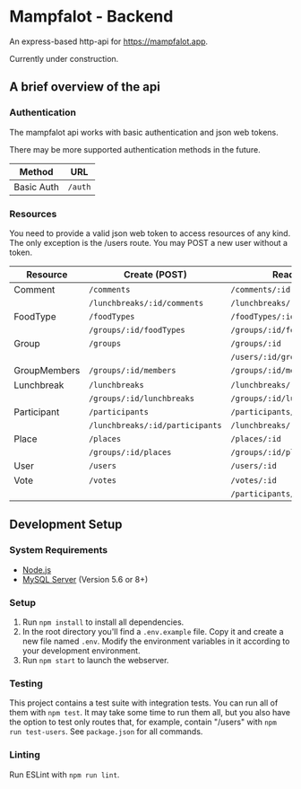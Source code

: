 # Mampfalot - Backend

An express-based http-api for https://mampfalot.app.

Currently under construction.

## A brief overview of the api

### Authentication

The mampfalot api works with basic authentication and json web tokens.

There may be more supported authentication methods in the future.

| Method     | URL     |
|------------|---------|
| Basic Auth | `/auth` |

### Resources

You need to provide a valid json web token to access resources of any kind.
The only exception is the /users route. You may POST a new user without a token.

| Resource     | Create (POST)                   | Read (GET)                      | Update (POST)                 | Delete (DELETE)               |
|--------------|---------------------------------|---------------------------------|-------------------------------|-------------------------------|
| Comment      | `/comments`                     | `/comments/:id`                 | `/comments/:id`               | `/comments/:id`               |
|              | `/lunchbreaks/:id/comments`     | `/lunchbreaks/:id/comments`     |                               |                               |
| FoodType     | `/foodTypes`                    | `/foodTypes/:id`                | `/foodTypes/:id`               | `/foodTypes/:id`              |
|              | `/groups/:id/foodTypes`         | `/groups/:id/foodTypes`         |                               |                               |
| Group        | `/groups`                       | `/groups/:id`                   | `/groups/:id`                 | `/groups/:id`                 |
|              |                                 | `/users/:id/groups`             |                               |                               |
| GroupMembers | `/groups/:id/members`           | `/groups/:id/members`           | `/groups/:id/members/:userId` | `/groups/:id/members/:userId` |
| Lunchbreak   | `/lunchbreaks`                  | `/lunchbreaks/:id`              | `/lunchbreaks/:id`            | `/lunchbreaks/:id`            |
|              | `/groups/:id/lunchbreaks`       | `/groups/:id/lunchbreaks`       |                               |                               |
| Participant  | `/participants`                 | `/participants/:id`             | `/participants/:id`           | `/participants/:id`           |
|              | `/lunchbreaks/:id/participants` | `/lunchbreaks/:id/participants` |                               |                               |
| Place        | `/places`                       | `/places/:id`                   | `/places/:id`                 | `/places/:id`                 |
|              | `/groups/:id/places`            | `/groups/:id/places`            |                               |                               |
| User         | `/users`                        | `/users/:id`                    | `/users/:id`                  | `/users/:id`                  |
| Vote         | `/votes`                        | `/votes/:id`                    |                               | `/votes/:id`                  |
|              |                                 | `/participants/:id/votes`       |                               |                               |

## Development Setup

### System Requirements

- [Node.js](https://nodejs.org/en/)
- [MySQL Server](https://dev.mysql.com/downloads/mysql/) (Version 5.6 or 8+)

### Setup

1. Run ```npm install``` to install all dependencies.
2. In the root directory you'll find a ```.env.example``` file. Copy it and create a new file named ```.env```. Modify the environment variables in it according to your development environment.
3. Run ```npm start``` to launch the webserver.

### Testing

This project contains a test suite with integration tests. You can run all of them with ```npm test```. It may take some time to run them all, but you also have the option to test only routes that, for example, contain "/users" with ```npm run test-users```. See ```package.json``` for all commands.

### Linting

Run ESLint with ```npm run lint```.
